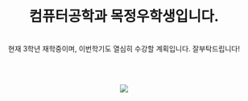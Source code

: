 # <div align=center>컴퓨터공학과 목정우학생입니다.</div>
<div align=center><br>현재 3학년 재학중이며, 이번학기도 열심히 수강할 계획입니다. 잘부탁드립니다!</br></div>

<br></br>


<div align=center> <img src="https://upload.wikimedia.org/wikipedia/commons/1/1b/Seoultech_LOGO.png" </div>
